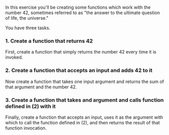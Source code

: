 In this exercise you'll be creating some functions which work with the number 42, sometimes referred to as "the answer to the ultimate question of life, the universe."

You have three tasks.

### 1. Create a function that returns 42

First, create a function that simply returns the number 42 every time it is invoked.

### 2. Create a function that accepts an input and adds 42 to it 

Now create a function that takes one input argument and returns the sum of that argument and the number 42.

### 3. Create a function that takes and argument and calls function defined in (2) with it

Finally, create a function that accepts an input, uses it as the argument with which to call the function defined in (2), and then returns the result of that function invocation.
